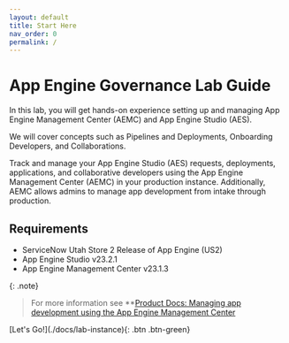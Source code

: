 ```yaml
---
layout: default
title: Start Here
nav_order: 0
permalink: /
---
```


# App Engine Governance Lab Guide

In this lab, you will get hands-on experience setting up and managing App Engine Management Center (AEMC) and App Engine Studio (AES).

We will cover concepts such as Pipelines and Deployments, Onboarding Developers, and Collaborations.

Track and manage your App Engine Studio (AES) requests, deployments, applications, and collaborative developers using the App Engine Management Center (AEMC) in your production instance. Additionally, AEMC allows admins to manage app development from intake through production.

## Requirements
- ServiceNow Utah Store 2 Release of App Engine (US2)
- App Engine Studio v23.2.1
- App Engine Management Center v23.1.3

{: .note}
> For more information see **[Product Docs: Managing app development using the App Engine Management Center](https://docs.servicenow.com/csh?topicname=monitor-requests-using-aemc.html&version=latest)

<span class="fs-6">
[Let's Go!](./docs/lab-instance){: .btn .btn-green}
</span>